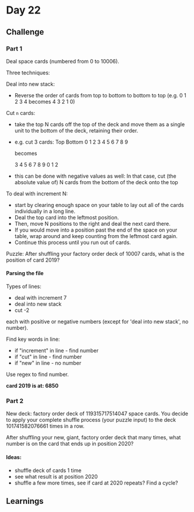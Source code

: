 # Day 22

## Challenge

### Part 1

Deal space cards (numbered from 0 to 10006).

Three techniques:

Deal into new stack:
- Reverse the order of cards from top to bottom to bottom to top (e.g. 0 1 2 3 4 becomes 4 3 2 1 0)

Cut `n` cards:
- take the top N cards off the top of the deck and move them as a single unit to the bottom of the deck, retaining their order.
- e.g. cut 3 cards:
    Top          Bottom
    0 1 2 3 4 5 6 7 8 9

    becomes

    3 4 5 6 7 8 9 0 1 2

- this can be done with negative values as well: In that case, cut (the absolute value of) N cards from the bottom of the deck onto the top


To deal with increment N:
- start by clearing enough space on your table to lay out all of the cards individually in a long line.
- Deal the top card into the leftmost position. 
- Then, move N positions to the right and deal the next card there.
- If you would move into a position past the end of the space on your table, wrap around and keep counting from the leftmost card again.
- Continue this process until you run out of cards.

Puzzle:
After shuffling your factory order deck of 10007 cards, what is the position of card 2019?


#### Parsing the file

Types of lines:

- deal with increment 7
- deal into new stack
- cut -2

each with positive or negative numbers (except for 'deal into new stack', no number).

Find key words in line:
- if "increment" in line - find number
- if "cut" in line - find number
- if "new" in line - no number

Use regex to find number.

**card 2019 is at: 6850**

### Part 2

New deck: factory order deck of 119315717514047 space cards.
You decide to apply your complete shuffle process (your puzzle input) to the deck 101741582076661 times in a row.

After shuffling your new, giant, factory order deck that many times, what number is on the card that ends up in position 2020?

#### Ideas:

- shuffle deck of cards 1 time
- see what result is at position 2020
- shuffle a few more times, see if card at 2020 repeats? Find a cycle?

## Learnings
